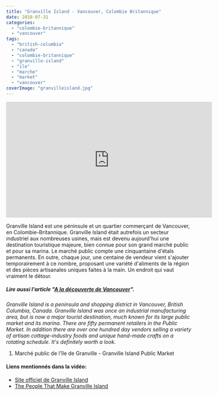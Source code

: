 ```yaml
---
title: "Granville Island - Vancouver, Colombie Britannique"
date: 2010-07-31
categories: 
  - "colombie-britannique"
  - "vancouver"
tags: 
  - "british-columbia"
  - "canada"
  - "colombie-britannique"
  - "granville-island"
  - "ile"
  - "marche"
  - "market"
  - "vancouver"
coverImage: "granvilleisland.jpg"
---
```


<iframe src="https://www.youtube.com/embed/T6i50Aj7lJs" width="560" height="315" frameborder="0" allowfullscreen="allowfullscreen"></iframe>

Granville Island est une péninsule et un quartier commerçant de Vancouver, en Colombie-Britannique. Granville Island était autrefois un secteur industriel aux nombreuses usines, mais est devenu aujourd'hui une destination touristique majeure, bien connue pour son grand marché public et pour sa marina. Le marché public compte une cinquantaine d'étals permanents. En outre, chaque jour, une centaine de vendeur vient s'ajouter temporairement à ce nombre, proposant une variété d'aliments de la région et des pièces artisanales uniques faites à la main. Un endroit qui vaut vraiment le détour.

##### Lire aussi l'article "[A la découverte de Vancouver](https://noteauvoyageur.eu/decouvrir-vancouver-premiere-partie/)".

_Granville Island is a peninsula and shopping district in Vancouver, British Columbia, Canada. Granville Island was once an industrial manufacturing area, but is now a major tourist destination, much known for its large public market and its marina. There are fifty permanent retailers in the Public Market. In addition there are over one hundred day vendors selling a variety of artisan cottage-industry foods and unique hand-made crafts on a rotating schedule. It's definitely worth a look._

1. Marché public de l'île de Granville - Granville Island Public Market

#### Liens mentionnés dans la vidéo:

- [Site officiel de Granville Island](http://www.granvilleisland.com/fr)
- [The People That Make Granville Island](http://www.granvilleislandworks.com/)
